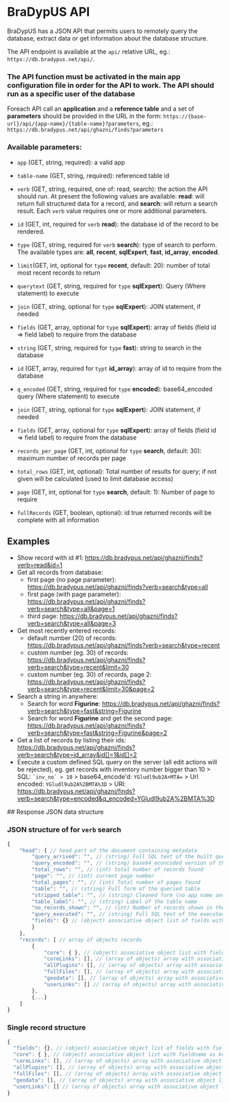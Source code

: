 # BraDypUS API

BraDypUS has a JSON API that permits users to remotely query the database,
extract data or get information about the database structure.

The API endpoint is available at the `api/` relative URL, eg.:
`https://db.bradypus.net/api/`.

### The API function must be activated in the main app configuration file in order for the API to work. The API should run as a specific user of the database

Foreach API call an **application** and a **reference table**  and a set of **parameters** should be provided in the URL in the form: `https://{base-url}/api/{app-name}/{table-name}?parameters`, eg.: `https://db.bradypus.net/api/ghazni/finds?parameters`

### Available parameters:
- `app` (GET, string, required): a valid app
- `table-name` (GET, string, required): referenced table id
- `verb` (GET, string, required, one of: read, search): the action the API should run.
At present the following values are available: **read**: will return full structured data for a record,
 and **search**: will return a search result. Each `verb` value requires one or more additional parameters.

- `id` (GET, int, required for `verb` **read**): the database id of the record to be rendered.

- `type` (GET, string, required for `verb` **search**): type of search to perform.
The available types are: **all**, **recent**, **sqlExpert**, **fast**, **id_array**, **encoded**.

- `limit`(GET, int, optional for `type` **recent**, default: 20): number of total most recent records to return

- `querytext` (GET, string, required for `type` **sqlExpert**): Query (Where statement) to execute
- `join` (GET, string, optional for `type` **sqlExpert**): JOIN statement, if needed
- `fields` (GET, array, optional for `type` **sqlExpert**): array of fields (field id => field label) to require from the database

- `string` (GET, string, required for `type` **fast**): string to search in the database

- `id` (GET, array, required for `typt` **id_array**): array of id to require from the database

- `q_encoded` (GET, string, required for `type` **encoded**): base64_encoded query (Where statement) to execute
- `join` (GET, string, optional for `type` **sqlExpert**): JOIN statement, if needed
- `fields` (GET, array, optional for `type` **sqlExpert**): array of fields (field id => field label) to require from the database

- `records_per_page` (GET, int, optional for `type` **search**, default: 30): maximum number of records per page
- `total_rows` (GET, int, optional): Total number of results for query; if not given will be calculated (used to limit database access)
- `page` (GET, int, optional for `type` **search**, default: 1): Number of page to require
- `fullRecords` (GET, boolean, optional): id true returned records will be complete with all information




## Examples

- Show record with id #1: https://db.bradypus.net/api/ghazni/finds?verb=read&id=1
- Get all records from database:
  - first page (no page parameter): https://db.bradypus.net/api/ghazni/finds?verb=search&type=all
  - first page (with page parameter): https://db.bradypus.net/api/ghazni/finds?verb=search&type=all&page=1
  - third page: https://db.bradypus.net/api/ghazni/finds?verb=search&type=all&page=3
- Get most recently entered records:
  - default number (20) of records: https://db.bradypus.net/api/ghazni/finds?verb=search&type=recent
  - custom number (eg. 30) of records: https://db.bradypus.net/api/ghazni/finds?verb=search&type=recent&limit=30
  - custom number (eg. 30) of records, page 2: https://db.bradypus.net/api/ghazni/finds?verb=search&type=recent&limit=30&page=2
- Search a string in anywhere:
  - Search for word **Figurine**: https://db.bradypus.net/api/ghazni/finds?verb=search&type=fast&string=Figurine
  - Search for word **Figurine** and get the second page: https://db.bradypus.net/api/ghazni/finds?verb=search&type=fast&string=Figurine&page=2
- Get a list of records by listing their ids: https://db.bradypus.net/api/ghazni/finds?verb=search&type=id_array&id[]=1&id[]=2
- Execute a custom defined SQL query on the server (all edit actions will be rejected), eg. get records with inventory number  bigger than 10 > SQL: `` `inv_no` > 10 `` > base64_encode'd: `YGludl9ub2A+MTA=` > Url encoded: `YGludl9ub2A%2BMTA%3D` > URl: https://db.bradypus.net/api/ghazni/finds?verb=search&type=encoded&q_encoded=YGludl9ub2A%2BMTA%3D


## Response JSON data structure

### JSON structure of for `verb` **search**
```javascript
{
    "head": { // head part of the document containing metadata
        "query_arrived": "", // (string) Full SQL text of the built query
        "query_encoded": "", // (string) base64_econcoded version of the executed query for further use
        "total_rows": "", // (int) total number of records found
        "page": "", // (int) current page number
        "total_pages": "", // (int) Total number of pages found
        "table": "", // (string) Full form of the queried table
        "stripped_table": "", // (string) Cleaned form (no app name and prefix) of queried table
        "table_label": "", // (string) Label of the table name
        "no_records_shown": "", // (int) Number of records shown in the current page
        "query_executed": "", // (string) Full SQL text of the executed query (with pagination limits and sorting)
        "fields": {} // (object) associative object list of fields with field id as key and field label as value
        }
    },
    "records": [ // array of objects records
        {
            "core": { }, // (object) associative object list with field name as key and field value as value
            "coreLinks": [], // (array of objects) array with associative object list with coreLinks
            "allPlugins": [], // (array of objects) array with associative object list with plugin data
            "fullFiles": [], // (array of objects) array with associative object list with file data
            "geodata": [], // (array of objects) array with associative object list with geo data
            "userLinks": [] // (array of objects) array with associative object list with user defined links
        },
        {...}
    ]
}
```

### Single record structure
```javascript
{
  "fields": {}, // (object) associative object list of fields with field id as key and field label as value
  "core": { }, // (object) associative object list with fieldname as key and field value as value
  "coreLinks": [], // (array of objects) array with associative object list with coreLinks
  "allPlugins": [], // (array of objects) array with associative object list with plugin data
  "fullFiles": [], // (array of objects) array with associative object list with file data
  "geodata": [], // (array of objects) array with associative object list with geo data
  "userLinks": [] // (array of objects) array with associative object list with user defined links
}
```
